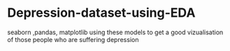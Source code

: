 # Depression-dataset-using-EDA
seaborn ,pandas,  matplotlib using these models to get a good vizualisation of those people who are suffering depression
